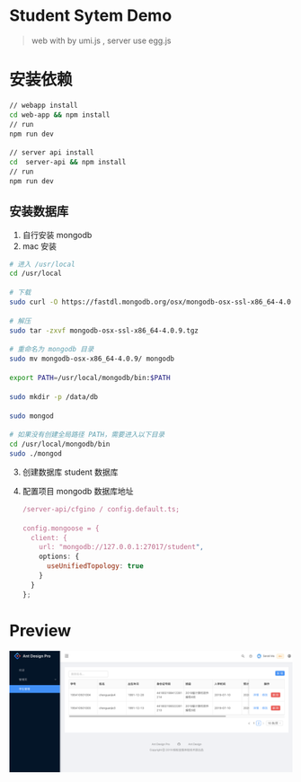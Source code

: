 # Student Sytem Demo

> web with by umi.js , server use egg.js

# 安装依赖

```bash
// webapp install
cd web-app && npm install
// run
npm run dev

// server api install
cd  server-api && npm install
// run
npm run dev
```

## 安装数据库

1. 自行安装 mongodb
2. mac 安装

```bash
# 进入 /usr/local
cd /usr/local

# 下载
sudo curl -O https://fastdl.mongodb.org/osx/mongodb-osx-ssl-x86_64-4.0.9.tgz

# 解压
sudo tar -zxvf mongodb-osx-ssl-x86_64-4.0.9.tgz

# 重命名为 mongodb 目录
sudo mv mongodb-osx-x86_64-4.0.9/ mongodb

export PATH=/usr/local/mongodb/bin:$PATH

sudo mkdir -p /data/db

sudo mongod

# 如果没有创建全局路径 PATH，需要进入以下目录
cd /usr/local/mongodb/bin
sudo ./mongod
```

3. 创建数据库 student 数据库

4. 配置项目 mongodb 数据库地址

   ```javascript
   /server-api/cfgino / config.default.ts;

   config.mongoose = {
     client: {
       url: "mongodb://127.0.0.1:27017/student",
       options: {
         useUnifiedTopology: true
       }
     }
   };
   ```

# Preview

![preview](./preview.png)
